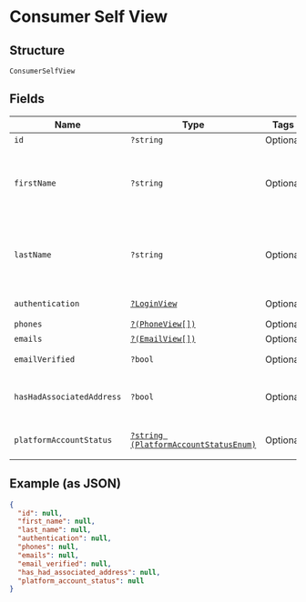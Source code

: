 
# Consumer Self View

## Structure

`ConsumerSelfView`

## Fields

| Name | Type | Tags | Description | Getter | Setter |
|  --- | --- | --- | --- | --- | --- |
| `id` | `?string` | Optional | - | getId(): ?string | setId(?string id): void |
| `firstName` | `?string` | Optional | The given name of the person associated with this record. | getFirstName(): ?string | setFirstName(?string firstName): void |
| `lastName` | `?string` | Optional | The surname of the person associated with this record. | getLastName(): ?string | setLastName(?string lastName): void |
| `authentication` | [`?LoginView`](../../doc/models/login-view.md) | Optional | - | getAuthentication(): ?LoginView | setAuthentication(?LoginView authentication): void |
| `phones` | [`?(PhoneView[])`](../../doc/models/phone-view.md) | Optional | - | getPhones(): ?array | setPhones(?array phones): void |
| `emails` | [`?(EmailView[])`](../../doc/models/email-view.md) | Optional | - | getEmails(): ?array | setEmails(?array emails): void |
| `emailVerified` | `?bool` | Optional | - | getEmailVerified(): ?bool | setEmailVerified(?bool emailVerified): void |
| `hasHadAssociatedAddress` | `?bool` | Optional | - | getHasHadAssociatedAddress(): ?bool | setHasHadAssociatedAddress(?bool hasHadAssociatedAddress): void |
| `platformAccountStatus` | [`?string (PlatformAccountStatusEnum)`](../../doc/models/platform-account-status-enum.md) | Optional | - | getPlatformAccountStatus(): ?string | setPlatformAccountStatus(?string platformAccountStatus): void |

## Example (as JSON)

```json
{
  "id": null,
  "first_name": null,
  "last_name": null,
  "authentication": null,
  "phones": null,
  "emails": null,
  "email_verified": null,
  "has_had_associated_address": null,
  "platform_account_status": null
}
```

